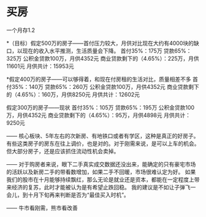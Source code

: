# 买房

一个月存1.2

*（目标）假定500万的房子——首付压力较大，月供对比现在大约有4000块的缺口，以现在的收入水平推测，生活质量会下降。
首付35%：175万
贷款65%：325万
公积金贷款100万，月供4352元
商业贷款剩下的（4.65%）：225万，月供11601元
月供共计：15953元

*假定400万的房子——可以够得着，和现在付房租的生活对比，质量相差不多
首付35%：140万
贷款65%：260万
公积金贷款100万，月供4352元
商业贷款剩下的（4.65%）：160万，月供8250元
月供共计：12602元

假定300万的房子——现状
首付35%：105万
贷款65%：195万
公积金贷款100万，月供4352元
商业贷款剩下的（4.65%）：95万，月供4898元
月供共计：9250元

——
核心板块、5年左右的次新房、有地铁口或者有学区，这种是真正的好房子。有些这类房子的房东在往上调价，也是对的。对于刚需来说，是可以上车的机会。但大部分房子，还是应该抓住流动性机会卖掉。

——
对于购房者来说，眼下二手真实成交数据还没出来，能确定的只有豪宅市场的活跃以及新房二手的带看数增加，如果二手不回暖，市场很难认定为好。
如果我们的股市在十月能够持续飘红，那么无论是就业还是资本，都能在一定程度上带来经济的复苏，此时才能被认为是有希望止跌回稳。
我的建议是不如让子弹飞一会儿，到十月下旬再来判断是否为“最佳买入时机”。

——
牛市看刚需，熊市看改善

